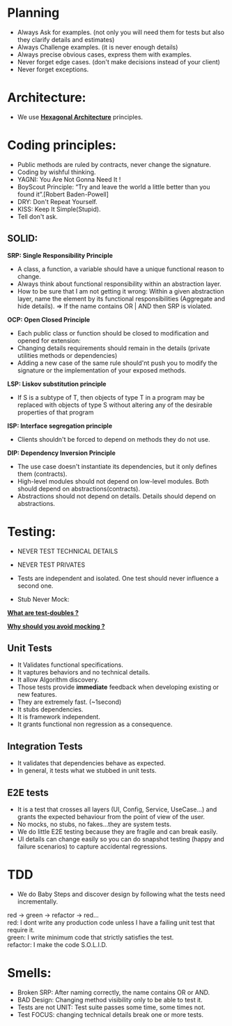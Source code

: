 # Planning

- Always Ask for examples. (not only you will need them for tests but also they clarify details and estimates)
- Always Challenge examples. (it is never enough details)
- Always precise obvious cases, express them with examples.
- Never forget edge cases. (don't make decisions instead of your client)
- Never forget exceptions.

# Architecture:

- We use [**Hexagonal Architecture**](https://alistair.cockburn.us/hexagonal-architecture/) principles.

# Coding principles:

- Public methods are ruled by contracts, never change the signature.
- Coding by wishful thinking.
- YAGNI: You Are Not Gonna Need It !
- BoyScout Principle: “Try and leave the world a little better than you found it”.[Robert Baden-Powell]
- DRY: Don't Repeat Yourself.
- KISS: Keep It Simple(Stupid).
- Tell don't ask.

## SOLID:

 **SRP: Single Responsibility Principle**

- A class, a function, a variable should have a unique functional reason to change.
- Always think about functional responsibility within an abstraction layer.
- How to be sure that I am not getting it wrong: 
    Within a given abstraction layer, name the element by its functional responsibilities (Aggregate and hide details).
    => If the name contains OR | AND then SRP is violated.

 **OCP: Open Closed Principle**

- Each public class or function should be closed to modification and opened for extension:
- Changing details requirements should remain in the details (private utilities methods or dependencies)
- Adding a new case of the same rule should'nt push you to modify the signature or the implementation 
  of your exposed methods.
  
 **LSP: Liskov substitution principle**
  
- If S is a subtype of T, then objects of type T in a program may be replaced with objects of type S without 
  altering any of the desirable properties of that program
  
 **ISP: Interface segregation principle**
  
- Clients shouldn't be forced to depend on methods they do not use.
     
 **DIP: Dependency Inversion Principle**
  
- The use case doesn't instantiate its dependencies, but it only defines them (contracts).
- High-level modules should not depend on low-level modules. Both should depend on abstractions(contracts).
- Abstractions should not depend on details. Details should depend on abstractions.



# Testing:

- NEVER TEST TECHNICAL DETAILS

- NEVER TEST PRIVATES

- Tests are independent and isolated. One test should never influence a second one.

- Stub Never Mock: 

[**What are test-doubles ?**](https://blog.cleancoder.com/uncle-bob/2014/05/14/TheLittleMocker.html)

[**Why should you avoid mocking ?**](https://www.openmymind.net/2011/3/23/Stop-Using-Mocks/)

## Unit Tests

- It Validates functional specifications.
- It vaptures behaviors and no technical details.
- It allow Algorithm discovery.
- Those tests provide **immediate** feedback when developing existing or new features. 
- They are extremely fast. (~1second)
- It stubs dependencies.
- It is framework independent.
- It grants functional non regression as a consequence.

## Integration Tests

- It validates that dependencies behave as expected.
- In general, it tests what we stubbed in unit tests.

## E2E tests

- It is a test that crosses all layers (UI, Config, Service, UseCase...) and grants the expected behaviour from the point of view of the user.
- No mocks, no stubs, no fakes...they are system tests.
- We do little E2E testing because they are fragile and can break easily.
- UI details can change easily so you can do snapshot testing (happy and failure scenarios) to capture accidental
      regressions.

# TDD
- We do Baby Steps and discover design by following what the tests need incrementally.

red -> green -> refactor -> red...<br>
    red: I dont write any production code unless I have a failing unit test that require it.<br>
    green: I write minimum code that strictly satisfies the test.<br>
    refactor: I make the code S.O.L.I.D.<br>
    
# Smells:

- Broken SRP: After naming correctly, the name contains OR or AND.
- BAD Design: Changing method visibility only to be able to test it.
- Tests are not UNIT: Test suite passes some time, some times not.
- Test FOCUS: changing technical details break one or more tests.


